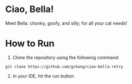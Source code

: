 # Ciao, Bella!
Meet Bella: chonky, goofy, and silly; for all your cat needs!

# How to Run
1. Clone the repository using the following command:
```
git clone https://github.com/gckang/ciao-bella-retry
```
2. In your IDE, hit the run button
